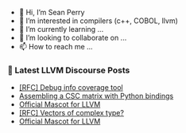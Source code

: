 - 👋 Hi, I’m Sean Perry
- 👀 I’m interested in compilers (c++, COBOL, llvm)
- 🌱 I’m currently learning ...
- 💞️ I’m looking to collaborate on ...
- 📫 How to reach me ...

<!---
s66perry/s66perry is a ✨ special ✨ repository because its `README.md` (this file) appears on your GitHub profile.
You can click the Preview link to take a look at your changes.
--->
### 📕 Latest LLVM Discourse Posts

<!-- DISCOURSE-LLVM:START -->
- [[RFC] Debug info coverage tool](https://discourse.llvm.org/t/rfc-debug-info-coverage-tool/81142#post_8)
- [Assembling a CSC matrix with Python bindings](https://discourse.llvm.org/t/assembling-a-csc-matrix-with-python-bindings/80784#post_2)
- [Official Mascot for LLVM](https://discourse.llvm.org/t/official-mascot-for-llvm/76885#post_12)
- [[RFC] Vectors of complex type?](https://discourse.llvm.org/t/rfc-vectors-of-complex-type/81162#post_6)
- [Official Mascot for LLVM](https://discourse.llvm.org/t/official-mascot-for-llvm/76885#post_11)
<!-- DISCOURSE-LLVM:END -->
